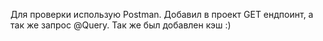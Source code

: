 Для проверки использую Postman.
Добавил в проект GET ендпоинт, а так же запрос @Query.
Так же был добавлен кэш :)
